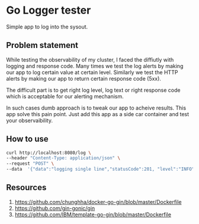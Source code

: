 # Go Logger tester

Simple app to log into the sysout.

## Problem statement
While testing the observability of my cluster, I faced the diffiutly with logging and response code.
Many times we test the log alerts by making our app to log certain value at certain level. 
Similarly we test the HTTP alerts by making our app to return certain response code (5xx).

The difficult part is to get right log level, log text or right response code which is acceptable for our alerting mechanism.

In such cases dumb approach is to tweak our app to acheive results.
This app solve this pain point.
Just add this app as a side car container and test your observaibility.

## How to use

```bash
curl http://localhost:8080/log \
--header "Content-Type: application/json" \
--request "POST" \
--data  '{"data":"logging single line","statusCode":201, "level":"INFO",}'
```


## Resources

1. https://github.com/chunghha/docker-go-gin/blob/master/Dockerfile
1. https://github.com/gin-gonic/gin
1. https://github.com/IBM/template-go-gin/blob/master/Dockerfile